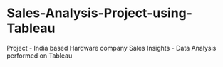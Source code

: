 # Sales-Analysis-Project-using-Tableau
Project - India based Hardware company Sales Insights - Data Analysis performed on Tableau
